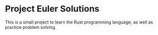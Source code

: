 # Project Euler Solutions

This is a small project to learn the Rust programming language, as well as practice problem solving.
